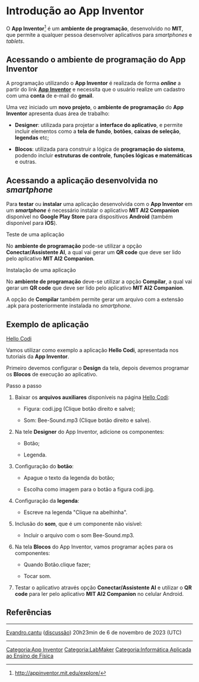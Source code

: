 # Introdução ao App Inventor

O **App Inventor**[^1] é um **ambiente de programação**, desenvolvido no **MIT**, que permite a qualquer pessoa desenvolver aplicativos para *smartphones* e *tablets*.

## Acessando o ambiente de programação do App Inventor

A programação utilizando o **App Inventor** é realizada de forma ***online*** a partir do link [**App Inventor**](http://ai2.appinventor.mit.edu) e necessita que o usuário realize um cadastro com uma **conta** de e-mail do **gmail**.

Uma vez iniciado um **novo projeto**, o **ambiente de programação** do **App Inventor** apresenta duas área de trabalho:

- **Designer**: utilizada para projetar a **interface do aplicativo**, e permite incluir elementos como a **tela de fundo**, **botões**, **caixas de seleção**, **legendas** etc;
- **Blocos**: utilizada para construir a lógica de **programação do sistema**, podendo incluir **estruturas de controle**, **funções lógicas e matemáticas** e outras.

## Acessando a aplicação desenvolvida no *smartphone*

Para **testar** ou **instalar** uma aplicação desenvolvida com o **App Inventor** em um ***smartphone*** é necessário instalar o aplicativo **MIT AI2 Companion** disponível no **Google Play Store** para dispositivos **Android** (também disponível para **iOS**).

Teste de uma aplicação  
No **ambiente de programação** pode-se utilizar a opção **Conectar/Assistente AI**, a qual vai gerar um **QR code** que deve ser lido pelo aplicativo **MIT AI2 Companion**.

<!-- -->

Instalação de uma aplicação  
No **ambiente de programação** deve-se utilizar a opção **Compilar**, a qual vai gerar um **QR code** que deve ser lido pelo aplicativo **MIT AI2 Companion**.

A opção de **Compilar** também permite gerar um arquivo com a extensão .apk para posteriormente instalada no *smartphone*.

## Exemplo de aplicação

[Hello Codi](https://appinventor.mit.edu/explore/ai2/hello-codi.html)  
Vamos utilizar como exemplo a aplicação **Hello Codi**, apresentada nos tutoriais da **App Inventor**.

Primeiro devemos configurar o **Design** da tela, depois devemos programar os **Blocos** de execução ao aplicativo.

Passo a passo  

1.  Baixar os **arquivos auxiliares** disponíveis na página [Hello Codi](https://appinventor.mit.edu/explore/ai2/hello-codi.html):
    - Figura: codi.jpg (Clique botão direito e salve);
    - Som: Bee-Sound.mp3 (Clique botão direito e salve).
2.  Na tele **Designer** do App Inventor, adicione os componentes:
    - Botão;
    - Legenda.
3.  Configuração do **botão**:
    - Apague o texto da legenda do botão;
    - Escolha como imagem para o botão a figura codi.jpg.
4.  Configuração da **legenda**:
    - Escreve na legenda "Clique na abelhinha".
5.  Inclusão do **som**, que é um componente não visível:
    - Incluir o arquivo com o som Bee-Sound.mp3.
6.  Na tela **Blocos** do App Inventor, vamos programar ações para os componentes:
    - Quando Botão.clique fazer;
    - Tocar som.
7.  Testar o aplicativo através opção **Conectar/Assistente AI** e utilizar o **QR code** para ler pelo aplicativo **MIT AI2 Companion** no celular Android.

## Referências

<references />

------------------------------------------------------------------------

<a href="Usuário:Evandro.cantu" class="wikilink" title="Evandro.cantu">Evandro.cantu</a> (<a href="Usuário_Discussão:Evandro.cantu" class="wikilink" title="discussão">discussão</a>) 20h23min de 6 de novembro de 2023 (UTC)

------------------------------------------------------------------------

<a href="Categoria:App_Inventor" class="wikilink" title="Categoria:App Inventor">Categoria:App Inventor</a> <a href="Categoria:LabMaker" class="wikilink" title="Categoria:LabMaker">Categoria:LabMaker</a> <a href="Categoria:Informática_Aplicada_ao_Ensino_de_Física" class="wikilink" title="Categoria:Informática Aplicada ao Ensino de Física">Categoria:Informática Aplicada ao Ensino de Física</a>

[^1]: <http://appinventor.mit.edu/explore/>
